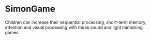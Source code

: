 # SimonGame
Children can increase their sequential processing, short-term memory, attention and visual processing with these sound and light mimicking games.
